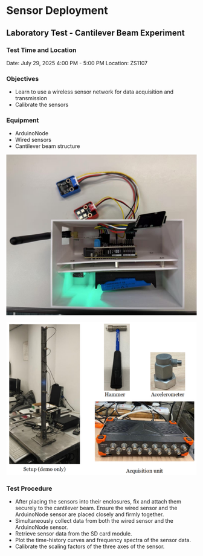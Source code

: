 # Sensor Deployment

## Laboratory Test - Cantilever Beam Experiment

### Test Time and Location

Date: July 29, 2025 4:00 PM - 5:00 PM
Location: ZS1107

### Objectives

- Learn to use a wireless sensor network for data acquisition and transmission  
- Calibrate the sensors

### Equipment

- ArduinoNode  
- Wired sensors  
- Cantilever beam structure

![](node-all.jpg)

![](setup.png)

### Test Procedure

- After placing the sensors into their enclosures, fix and attach them securely to the cantilever beam. Ensure the wired sensor and the ArduinoNode sensor are placed closely and firmly together.
- Simultaneously collect data from both the wired sensor and the ArduinoNode sensor.
- Retrieve sensor data from the SD card module.
- Plot the time-history curves and frequency spectra of the sensor data.
- Calibrate the scaling factors of the three axes of the sensor.
